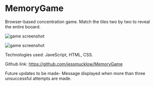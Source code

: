 # MemoryGame
 Browser-based concentration game.
 Match the tiles two by two to reveal the entire booard. 
 
 ![game screenshot](https://gyazo.com/7ef3228d2359d7ee416a9c4317b5a903)

![game screenshot](https://gyazo.com/13ece4e1d68902101cd69d868f7dcdea)

Technologies used: JaveScript, HTML, CSS.

Github link: https://github.com/jessmucklow/MemoryGame

Future updates to be made-
     Message displayed when more than three unsuccessful attempts are made.
